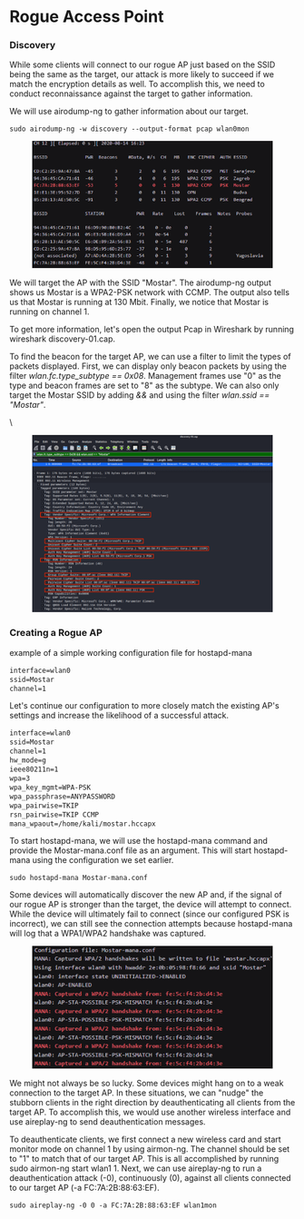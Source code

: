 # Rogue Access Point

### Discovery

While some clients will connect to our rogue AP just based on the SSID being the same as the target, our attack is more likely to succeed if we match the encryption details as well. To accomplish this, we need to conduct reconnaissance against the target to gather information.

We will use airodump-ng to gather information about our target.

```
sudo airodump-ng -w discovery --output-format pcap wlan0mon
```

<figure><img src="../.gitbook/assets/image (8).png" alt=""><figcaption></figcaption></figure>

We will target the AP with the SSID "Mostar". The airodump-ng output shows us Mostar is a WPA2-PSK network with CCMP. The output also tells us that Mostar is running at 130 Mbit. Finally, we notice that Mostar is running on channel 1.

To get more information, let's open the output Pcap in Wireshark by running wireshark discovery-01.cap.

To find the beacon for the target AP, we can use a filter to limit the types of packets displayed. First, we can display only beacon packets by using the filter _wlan.fc.type\_subtype == 0x08_. Management frames use "0" as the type and beacon frames are set to "8" as the subtype. We can also only target the Mostar SSID by adding _&&_ and using the filter _wlan.ssid == "Mostar"_.

\


<figure><img src="../.gitbook/assets/image (9).png" alt=""><figcaption></figcaption></figure>

### Creating a Rogue AP

example of a simple working configuration file for hostapd-mana

```
interface=wlan0
ssid=Mostar
channel=1
```

Let's continue our configuration to more closely match the existing AP's settings and increase the likelihood of a successful attack.

```
interface=wlan0
ssid=Mostar
channel=1
hw_mode=g
ieee80211n=1
wpa=3
wpa_key_mgmt=WPA-PSK
wpa_passphrase=ANYPASSWORD
wpa_pairwise=TKIP
rsn_pairwise=TKIP CCMP
mana_wpaout=/home/kali/mostar.hccapx
```

To start hostapd-mana, we will use the hostapd-mana command and provide the Mostar-mana.conf file as an argument. This will start hostapd-mana using the configuration we set earlier.

```
sudo hostapd-mana Mostar-mana.conf
```

Some devices will automatically discover the new AP and, if the signal of our rogue AP is stronger than the target, the device will attempt to connect. While the device will ultimately fail to connect (since our configured PSK is incorrect), we can still see the connection attempts because hostapd-mana will log that a WPA1/WPA2 handshake was captured.

<figure><img src="../.gitbook/assets/image (10).png" alt=""><figcaption></figcaption></figure>

We might not always be so lucky. Some devices might hang on to a weak connection to the target AP. In these situations, we can "nudge" the stubborn clients in the right direction by deauthenticating all clients from the target AP. To accomplish this, we would use another wireless interface and use aireplay-ng to send deauthentication messages.

To deauthenticate clients, we first connect a new wireless card and start monitor mode on channel 1 by using airmon-ng. The channel should be set to "1" to match that of our target AP. This is all accomplished by running sudo airmon-ng start wlan1 1. Next, we can use aireplay-ng to run a deauthentication attack (-0), continuously (0), against all clients connected to our target AP (-a FC:7A:2B:88:63:EF).

```
sudo aireplay-ng -0 0 -a FC:7A:2B:88:63:EF wlan1mon
```

